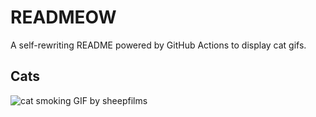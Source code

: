 # READMEOW

A self-rewriting README powered by GitHub Actions to display cat gifs.

## Cats

![cat smoking GIF by sheepfilms](https://media1.giphy.com/media/l0ExdMHUDKteztyfe/200.gif?cid=9acd02da0ja6d12uxj1jih9se6gjzqws13fqycqbx6kv8mst&ep=v1_gifs_search&rid=200.gif&ct=g)
